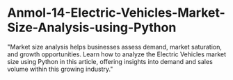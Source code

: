 # Anmol-14-Electric-Vehicles-Market-Size-Analysis-using-Python
"Market size analysis helps businesses assess demand, market saturation, and growth opportunities. Learn how to analyze the Electric Vehicles market size using Python in this article, offering insights into demand and sales volume within this growing industry."

